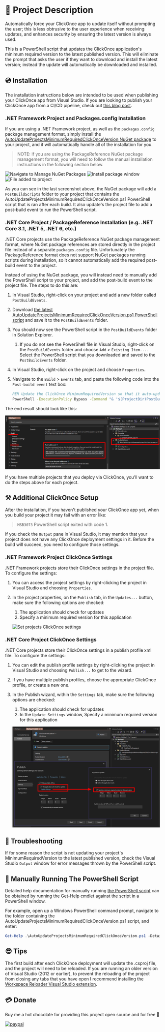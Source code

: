 # 💬 Project Description

Automatically force your ClickOnce app to update itself without prompting the user; this is less obtrusive to the user experience when receiving updates, and enhances security by ensuring the latest version is always used.

This is a PowerShell script that updates the ClickOnce application's minimum required version to the latest published version.
This will eliminate the prompt that asks the user if they want to download and install the latest version; instead the update will automatically be downloaded and installed.

## 💿 Installation

The installation instructions below are intended to be used when publishing your ClickOnce app from Visual Studio.
If you are looking to publish your ClickOnce app from a CI/CD pipeline, check out [this blog post](https://blog.danskingdom.com/continuously-deploy-your-clickonce-application-from-your-build-server/).

### .NET Framework Project and Packages.config Installation

If you are using a .NET Framework project, as well as the `packages.config` package management format, simply install the [AutoUpdateProjectsMinimumRequiredClickOnceVersion NuGet package](https://nuget.org/packages/AutoUpdateProjectsMinimumRequiredClickOnceVersion) to your project, and it will automatically handle all of the installation for you.

> NOTE: If you are using the PackageReference NuGet package management format, you will need to follow the manual installation instructions in the following section below.

![Navigate to Manage NuGet Packages](docs/Images/NavigateToManageNugetPackages.png)
![Install package window](docs/Images/InstallPackageWindow.png)
![File added to project](docs/Images/FileAddedToProject.png)

As you can see in the last screenshot above, the NuGet package will add a `PostBuildScripts` folder to your project that contains the AutoUpdateProjectsMinimumRequiredClickOnceVersion.ps1 PowerShell script that is ran after each build.
It also update's the project file to add a post-build event to run the PowerShell script.

### .NET Core Project / PackageReference Installation (e.g. .NET Core 3.1, .NET 5, .NET 6, etc.)

.NET Core projects use the PackageReference NuGet package management format, where NuGet package references are stored directly in the project file instead of a separate `packages.config` file.
Unfortunately the PackageReference format does not support NuGet packages running scripts during installation, so it cannot automatically add the required post-build event to the project.

Instead of using the NuGet package, you will instead need to manually add the PowerShell script to your project, and add the post-build event to the project file.
The steps to do this are:

1. In Visual Studio, right-click on your project and add a new folder called `PostBuildEvents`.
1. Download [the latest AutoUpdateProjectsMinimumRequiredClickOnceVersion.ps1 PowerShell script](https://github.com/deadlydog/AutoUpdateProjectsMinimumRequiredClickOnceVersion/releases) and save it to the `PostBuildEvents` folder.
1. You should now see the PowerShell script in the `PostBuildEvents` folder in Solution Explorer.
   1. If you do not see the PowerShell file in Visual Studio, right-click on the `PostBuildEvents` folder and choose `Add` > `Existing Item...`.
   Select the PowerShell script that you downloaded and saved to the `PostBuildEvents` folder.
1. In Visual Studio, right-click on the project and choose `Properties`.
1. Navigate to the `Build` > `Events` tab, and paste the following code into the `Post-build event` text box:

   ```cmd
   REM Update the ClickOnce MinimumRequiredVersion so that it auto-updates without prompting.
   PowerShell -ExecutionPolicy Bypass -Command "& '$(ProjectDir)PostBuildScripts\AutoUpdateProjectsMinimumRequiredClickOnceVersion.ps1' -ProjectFilePaths '$(ProjectPath)'"
   ```

The end result should look like this:

![Add PowerShell file to project and add post-build event](docs/Images/AddScriptAndPostBuildEventToNetCoreProject.png)

If you have multiple projects that you deploy via ClickOnce, you'll want to do the steps above for each project.

## ⚒ Additional ClickOnce Setup

After the installation, if you haven't published your ClickOnce app yet, when you build your project it may fail with an error like:

> `MSB3073` PowerShell script exited with code 1.

If you check the `Output` pane in Visual Studio, it may mention that your project does not have any ClickOnce deployment settings in it.
Before the build will succeed, you need to configure those settings.

### .NET Framework Project ClickOnce Settings

.NET Framework projects store their ClickOnce settings in the project file.
To configure the settings:

1. You can access the project settings by right-clicking the project in Visual Studio and choosing `Properties`.
1. In the project properties, on the `Publish` tab, in the `Updates...` button, make sure the following options are checked:
   1. The application should check for updates
   1. Specify a minimum required version for this application

   ![Set projects ClickOnce settings](docs/Images/SetProjectsClickOnceSettings.png)

### .NET Core Project ClickOnce Settings

.NET Core projects store their ClickOnce settings in a publish profile xml file.
To configure the settings:

1. You can edit the publish profile settings by right-clicking the project in Visual Studio and choosing `Publish...` to get to the wizard.
1. If you have multiple publish profiles, choose the appropriate ClickOnce profile, or create a new one.
1. In the Publish wizard, within the `Settings` tab, make sure the following options are checked:
   1. The application should check for updates
   1. In the `Update Settings` window, Specify a minimum required version for this application

   ![Set .NET Core publish profiles ClickOnce settings](docs/Images/SetNetCorePublishWizardClickOnceSettings.png)

## 🤔 Troubleshooting

If for some reason the script is not updating your project's MinimumRequiredVersion to the latest published version, check the Visual Studio `Output` window for error messages thrown by the PowerShell script.

## 📃 Manually Running The PowerShell Script

Detailed help documentation for manually running [the PowerShell script](/src/AutoUpdateProjectsMinimumRequiredClickOnceVersion.ps1) can be obtained by running the Get-Help cmdlet against the script in a PowerShell window.

For example, open up a Windows PowerShell command prompt, navigate to the folder containing the AutoUpdateProjectsMinimumRequiredClickOnceVersion.ps1 script, and enter:

```powershell
Get-Help .\AutoUpdateProjectsMinimumRequiredClickOnceVersion.ps1 -Detailed
```

## 😎 Tips

The first build after each ClickOnce deployment will update the .csproj file, and the project will need to be reloaded.
If you are running an older version of Visual Studio (2012 or earlier), to prevent the reloading of the project from closing any tabs that you have open I recommend installing the [Workspace Reloader Visual Studio extension](http://visualstudiogallery.msdn.microsoft.com/6705affd-ca37-4445-9693-f3d680c92f38).

## 💳 Donate

Buy me a hot chocolate for providing this project open source and for free 🙂

[![paypal](https://www.paypalobjects.com/en_US/i/btn/btn_donateCC_LG.gif)](https://www.paypal.com/cgi-bin/webscr?cmd=_s-xclick&hosted_button_id=8Y2HFLM7G5LJY)
